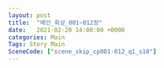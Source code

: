 ```yaml
---
layout: post
title:  "메인_회상_001~012장"
date:   2021-02-20 14:00:00 +0000
categories: Main
Tags: Story Main
SceneCode: ["scene_skip_cp001-012_q1_s10"]
---
```

